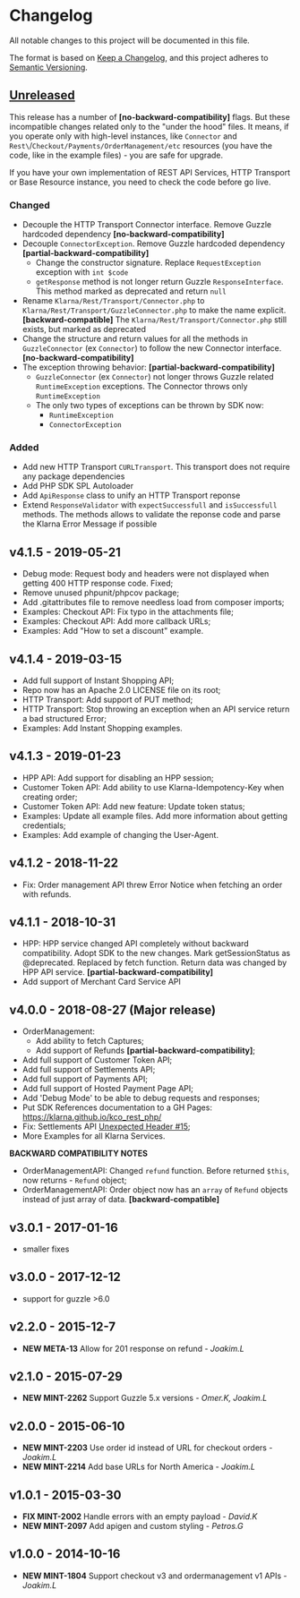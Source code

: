 <!-- markdownlint-disable MD024 MD036 -->

# Changelog

All notable changes to this project will be documented in this file.

The format is based on [Keep a Changelog](https://keepachangelog.com/en/1.0.0/),
and this project adheres to [Semantic Versioning](https://semver.org/spec/v2.0.0.html).


## [Unreleased]

This release has a number of **[no-backward-compatibility]** flags. But these incompatible changes related
only to the "under the hood" files. It means, if you operate only with high-level instances, like
`Connector` and `Rest\`/`Checkout/Payments/OrderManagement/etc` resources (you have the code,
like in the example files) - you are safe for upgrade.

If you have your own implementation of REST API Services, HTTP Transport or Base Resource instance, 
you need to check the code before go live.

### Changed
- Decouple the HTTP Transport Connector interface. Remove Guzzle hardcoded dependency  **[no-backward-compatibility]**
- Decouple `ConnectorException`. Remove Guzzle hardcoded dependency **[partial-backward-compatibility]**
  - Change the constructor signature. Replace `RequestException` exception with `int $code `
  - `getResponse` method is not longer return Guzzle `ResponseInterface`. 
    This method marked as deprecated and return `null`
- Rename `Klarna/Rest/Transport/Connector.php` to `Klarna/Rest/Transport/GuzzleConnector.php` to 
  make the name explicit. **[backward-compatible]**
  The `Klarna/Rest/Transport/Connector.php` still exists, but marked as deprecated
- Change the structure and return values for all the methods in `GuzzleConnector` (ex `Connector`)
  to follow the new Connector interface. **[no-backward-compatibility]**
- The exception throwing behavior: **[partial-backward-compatibility]**
  - `GuzzleConnector` (ex `Connector`) not longer throws Guzzle related `RuntimeException` exceptions.
    The Connector throws only `RuntimeException`
  - The only two types of exceptions can be thrown by SDK now:
    - `RuntimeException`
    - `ConnectorException`

### Added
- Add new HTTP Transport `CURLTransport`. This transport does not require any package dependencies
- Add PHP SDK SPL Autoloader
- Add `ApiResponse` class to unify an HTTP Transport reponse
- Extend `ResponseValidator` with `expectSuccessfull` and `isSuccessfull` methods. The methods allows
  to validate the reponse code and parse the Klarna Error Message if possible


## v4.1.5 - 2019-05-21
- Debug mode: Request body and headers were not displayed when getting 400 HTTP response code. Fixed;
- Remove unused phpunit/phpcov package;
- Add .gitattributes file to remove needless load from composer imports;
- Examples: Checkout API: Fix typo in the attachments file;
- Examples: Checkout API: Add more callback URLs;
- Examples: Add "How to set a discount" example.

## v4.1.4 - 2019-03-15
- Add full support of Instant Shopping API;
- Repo now has an Apache 2.0 LICENSE file on its root;
- HTTP Transport: Add support of PUT method;
- HTTP Transport: Stop throwing an exception when an API service return a bad structured Error;
- Examples: Add Instant Shopping examples.


## v4.1.3 - 2019-01-23
- HPP API: Add support for disabling an HPP session;
- Customer Token API: Add ability to use Klarna-Idempotency-Key when creating order;
- Customer Token API: Add new feature: Update token status;
- Examples: Update all example files. Add more information about getting credentials;
- Examples: Add example of changing the User-Agent.


## v4.1.2 - 2018-11-22
- Fix: Order management API threw Error Notice when fetching an order with refunds.

## v4.1.1 - 2018-10-31
- HPP: HPP service changed API completely without backward compatibility. Adopt SDK to the new changes.
    Mark getSessionStatus as @deprecated. Replaced by fetch function.
    Return data was changed by HPP API service.
    **[partial-backward-compatibility]**
- Add support of Merchant Card Service API

## v4.0.0 - 2018-08-27 (Major release)
- OrderManagement:
    * Add ability to fetch Captures;
    * Add support of Refunds **[partial-backward-compatibility]**;
- Add full support of Customer Token API;
- Add full support of Settlements API;
- Add full support of Payments API;
- Add full support of Hosted Payment Page API;
- Add 'Debug Mode' to be able to debug requests and responses;
- Put SDK References documentation to a GH Pages:
    https://klarna.github.io/kco_rest_php/
- Fix: Settlements API [Unexpected Header #15](https://github.com/klarna/kco_rest_php/issues/15);
- More Examples for all Klarna Services.

**BACKWARD COMPATIBILITY NOTES**
- OrderManagementAPI: Changed `refund` function. Before returned `$this`, now returns - `Refund` object;
- OrderManagementAPI: Order object now has an `array` of `Refund` objects instead of just array of data.
    **[backward-compatible]**


## v3.0.1 - 2017-01-16
- smaller fixes

## v3.0.0 - 2017-12-12

- support for guzzle >6.0

## v2.2.0 - 2015-12-7
- **NEW META-13** Allow for 201 response on refund - *Joakim.L*

## v2.1.0 - 2015-07-29
- **NEW MINT-2262** Support Guzzle 5.x versions - *Omer.K, Joakim.L*

## v2.0.0 - 2015-06-10
- **NEW MINT-2203** Use order id instead of URL for checkout orders - *Joakim.L*
- **NEW MINT-2214** Add base URLs for North America - *Joakim.L*

## v1.0.1 - 2015-03-30
- **FIX MINT-2002** Handle errors with an empty payload - *David.K*
- **NEW MINT-2097** Add apigen and custom styling - *Petros.G*

## v1.0.0 - 2014-10-16
- **NEW MINT-1804** Support checkout v3 and ordermanagement v1 APIs - *Joakim.L*

[Unreleased]: https://github.com/klarna/kco_rest_java/compare/v4.1.5...HEAD
